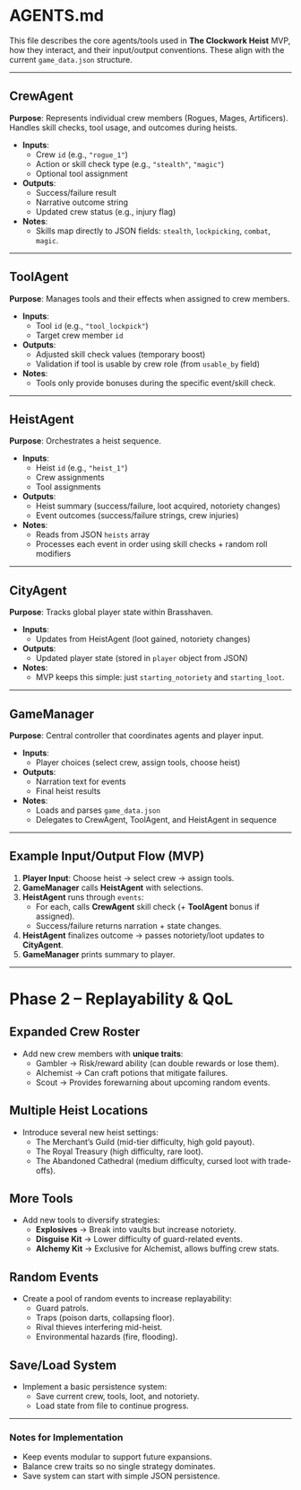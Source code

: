 # AGENTS.md

This file describes the core agents/tools used in **The Clockwork Heist** MVP, how they interact, and their input/output conventions. These align with the current `game_data.json` structure.

---

## CrewAgent
**Purpose**: Represents individual crew members (Rogues, Mages, Artificers). Handles skill checks, tool usage, and outcomes during heists.

- **Inputs**: 
  - Crew `id` (e.g., `"rogue_1"`)
  - Action or skill check type (e.g., `"stealth"`, `"magic"`)
  - Optional tool assignment
- **Outputs**: 
  - Success/failure result
  - Narrative outcome string
  - Updated crew status (e.g., injury flag)
- **Notes**: 
  - Skills map directly to JSON fields: `stealth`, `lockpicking`, `combat`, `magic`.

---

## ToolAgent
**Purpose**: Manages tools and their effects when assigned to crew members.

- **Inputs**:
  - Tool `id` (e.g., `"tool_lockpick"`)
  - Target crew member `id`
- **Outputs**:
  - Adjusted skill check values (temporary boost)
  - Validation if tool is usable by crew role (from `usable_by` field)
- **Notes**:
  - Tools only provide bonuses during the specific event/skill check.

---

## HeistAgent
**Purpose**: Orchestrates a heist sequence.

- **Inputs**:
  - Heist `id` (e.g., `"heist_1"`)
  - Crew assignments
  - Tool assignments
- **Outputs**:
  - Heist summary (success/failure, loot acquired, notoriety changes)
  - Event outcomes (success/failure strings, crew injuries)
- **Notes**:
  - Reads from JSON `heists` array
  - Processes each event in order using skill checks + random roll modifiers

---

## CityAgent
**Purpose**: Tracks global player state within Brasshaven.

- **Inputs**:
  - Updates from HeistAgent (loot gained, notoriety changes)
- **Outputs**:
  - Updated player state (stored in `player` object from JSON)
- **Notes**:
  - MVP keeps this simple: just `starting_notoriety` and `starting_loot`.

---

## GameManager
**Purpose**: Central controller that coordinates agents and player input.

- **Inputs**:
  - Player choices (select crew, assign tools, choose heist)
- **Outputs**:
  - Narration text for events
  - Final heist results
- **Notes**:
  - Loads and parses `game_data.json`
  - Delegates to CrewAgent, ToolAgent, and HeistAgent in sequence

---

## Example Input/Output Flow (MVP)
1. **Player Input**: Choose heist → select crew → assign tools.
2. **GameManager** calls **HeistAgent** with selections.
3. **HeistAgent** runs through `events`:
   - For each, calls **CrewAgent** skill check (+ **ToolAgent** bonus if assigned).
   - Success/failure returns narration + state changes.
4. **HeistAgent** finalizes outcome → passes notoriety/loot updates to **CityAgent**.
5. **GameManager** prints summary to player.

---

# Phase 2 – Replayability & QoL

## Expanded Crew Roster
- Add new crew members with **unique traits**:
  - Gambler → Risk/reward ability (can double rewards or lose them).
  - Alchemist → Can craft potions that mitigate failures.
  - Scout → Provides forewarning about upcoming random events.

## Multiple Heist Locations
- Introduce several new heist settings:
  - The Merchant’s Guild (mid-tier difficulty, high gold payout).
  - The Royal Treasury (high difficulty, rare loot).
  - The Abandoned Cathedral (medium difficulty, cursed loot with trade-offs).

## More Tools
- Add new tools to diversify strategies:
  - **Explosives** → Break into vaults but increase notoriety.
  - **Disguise Kit** → Lower difficulty of guard-related events.
  - **Alchemy Kit** → Exclusive for Alchemist, allows buffing crew stats.

## Random Events
- Create a pool of random events to increase replayability:
  - Guard patrols.
  - Traps (poison darts, collapsing floor).
  - Rival thieves interfering mid-heist.
  - Environmental hazards (fire, flooding).

## Save/Load System
- Implement a basic persistence system:
  - Save current crew, tools, loot, and notoriety.
  - Load state from file to continue progress.

---
### Notes for Implementation
- Keep events modular to support future expansions.
- Balance crew traits so no single strategy dominates.
- Save system can start with simple JSON persistence.